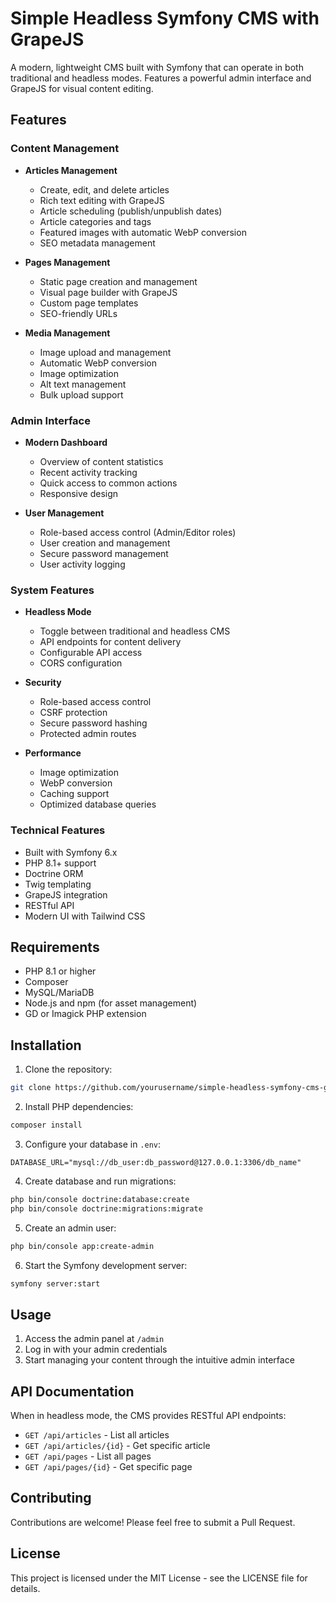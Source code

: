 # Simple Headless Symfony CMS with GrapeJS

A modern, lightweight CMS built with Symfony that can operate in both traditional and headless modes. Features a powerful admin interface and GrapeJS for visual content editing.

## Features

### Content Management
- **Articles Management**
  - Create, edit, and delete articles
  - Rich text editing with GrapeJS
  - Article scheduling (publish/unpublish dates)
  - Article categories and tags
  - Featured images with automatic WebP conversion
  - SEO metadata management

- **Pages Management**
  - Static page creation and management
  - Visual page builder with GrapeJS
  - Custom page templates
  - SEO-friendly URLs

- **Media Management**
  - Image upload and management
  - Automatic WebP conversion
  - Image optimization
  - Alt text management
  - Bulk upload support

### Admin Interface
- **Modern Dashboard**
  - Overview of content statistics
  - Recent activity tracking
  - Quick access to common actions
  - Responsive design

- **User Management**
  - Role-based access control (Admin/Editor roles)
  - User creation and management
  - Secure password management
  - User activity logging

### System Features
- **Headless Mode**
  - Toggle between traditional and headless CMS
  - API endpoints for content delivery
  - Configurable API access
  - CORS configuration

- **Security**
  - Role-based access control
  - CSRF protection
  - Secure password hashing
  - Protected admin routes

- **Performance**
  - Image optimization
  - WebP conversion
  - Caching support
  - Optimized database queries

### Technical Features
- Built with Symfony 6.x
- PHP 8.1+ support
- Doctrine ORM
- Twig templating
- GrapeJS integration
- RESTful API
- Modern UI with Tailwind CSS

## Requirements
- PHP 8.1 or higher
- Composer
- MySQL/MariaDB
- Node.js and npm (for asset management)
- GD or Imagick PHP extension

## Installation

1. Clone the repository:
```bash
git clone https://github.com/yourusername/simple-headless-symfony-cms-grapejs.git
```

2. Install PHP dependencies:
```bash
composer install
```

3. Configure your database in `.env`:
```
DATABASE_URL="mysql://db_user:db_password@127.0.0.1:3306/db_name"
```

4. Create database and run migrations:
```bash
php bin/console doctrine:database:create
php bin/console doctrine:migrations:migrate
```

5. Create an admin user:
```bash
php bin/console app:create-admin
```

6. Start the Symfony development server:
```bash
symfony server:start
```

## Usage

1. Access the admin panel at `/admin`
2. Log in with your admin credentials
3. Start managing your content through the intuitive admin interface

## API Documentation

When in headless mode, the CMS provides RESTful API endpoints:

- `GET /api/articles` - List all articles
- `GET /api/articles/{id}` - Get specific article
- `GET /api/pages` - List all pages
- `GET /api/pages/{id}` - Get specific page

## Contributing

Contributions are welcome! Please feel free to submit a Pull Request.

## License

This project is licensed under the MIT License - see the LICENSE file for details. 